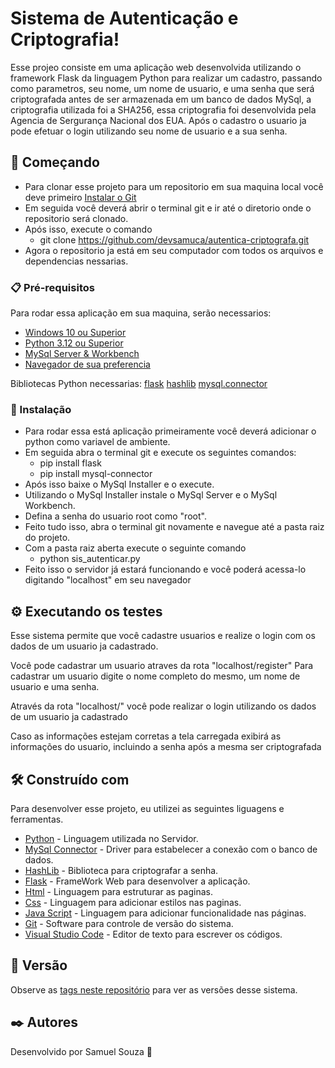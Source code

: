 # Sistema de Autenticação e Criptografia!

Esse projeo consiste em uma aplicação web desenvolvida utilizando o framework Flask da linguagem Python para realizar um cadastro, passando como parametros, seu nome, um nome de usuario, e uma senha que será criptografada antes de ser armazenada em um banco de dados MySql, a criptografia utilizada foi a SHA256, essa criptografia foi desenvolvida pela Agencia de Sergurança Nacional dos EUA. Após o cadastro o usuario ja pode efetuar o login utilizando seu nome de usuario e a sua senha. 

## 🚀 Começando

- Para clonar esse projeto para um repositorio em sua maquina local você deve primeiro [Instalar o Git](https://git-scm.com/downloads) 
- Em seguida você deverá abrir o terminal git e ir até o diretorio onde o repositorio será clonado.
- Após isso, execute o comando
    - git clone https://github.com/devsamuca/autentica-criptografa.git
- Agora o repositorio ja está em seu computador com todos os arquivos e dependencias nessarias.

### 📋 Pré-requisitos

Para rodar essa aplicação em sua maquina, serão necessarios:

- [Windows 10 ou Superior](https://www.microsoft.com/pt-br/software-download/windows10iso)
- [Python 3.12 ou Superior](https://www.python.org/downloads/)
- [MySql Server & Workbench](https://dev.mysql.com/downloads/workbench/)
- [Navegador de sua preferencia](https://rockcontent.com/br/blog/navegador/)

Bibliotecas Python necessarias:
    [flask](https://flask.palletsprojects.com/en/stable/)
    [hashlib](https://docs.python.org/3/library/hashlib.html)
    [mysql.connector](https://pypi.org/project/mysql-connector-python/)

### 🔧 Instalação

- Para rodar essa está aplicação primeiramente você deverá adicionar o python como variavel de ambiente.
- Em seguida abra o terminal git e execute os seguintes comandos:
    - pip install flask
    - pip install mysql-connector
- Após isso baixe o MySql Installer e o execute.
- Utilizando o MySql Installer instale o MySql Server e o MySql Workbench.
- Defina a senha do usuario root como "root".
- Feito tudo isso, abra o terminal git novamente e navegue até a pasta raiz do projeto.
- Com a pasta raiz aberta execute o seguinte comando
    - python sis_autenticar.py
- Feito isso o servidor já estará funcionando e você poderá acessa-lo digitando "localhost" em seu navegador

## ⚙️ Executando os testes

Esse sistema permite que você cadastre usuarios e realize o login com os dados de um usuario ja cadastrado.

Você pode cadastrar um usuario atraves da rota "localhost/register"
Para cadastrar um usuario digite o nome completo do mesmo, um nome de usuario e uma senha.

Através da rota "localhost/" você pode realizar o login utilizando os dados de um usuario ja cadastrado

Caso as informações estejam corretas a tela carregada exibirá as informações do usuario,
incluindo a senha após a mesma ser criptografada

## 🛠️ Construído com

Para desenvolver esse projeto, eu utilizei as seguintes liguagens e ferramentas.

* [Python](https://www.w3schools.com/python/default.asp) - Linguagem utilizada no Servidor.
* [MySql Connector](https://www.mysql.com/products/connector/) - Driver para estabelecer a conexão com o banco de dados.
* [HashLib](https://docs.python.org/3/library/hashlib.html) - Biblioteca para criptografar a senha.
* [Flask](https://flask.palletsprojects.com/en/stable/) - FrameWork Web para desenvolver a aplicação.
* [Html](https://www.w3schools.com/html/default.asp) - Linguagem para estruturar as paginas.
* [Css](https://www.w3schools.com/css/default.asp) - Linguagem para adicionar estilos nas paginas.
* [Java Script](https://www.w3schools.com/js/default.asp) - Linguagem para adicionar funcionalidade nas páginas.
* [Git](https://git-scm.com/downloads) - Software para controle de versão do sistema.
* [Visual Studio Code](https://code.visualstudio.com/) - Editor de texto para escrever os códigos.

## 📌 Versão

Observe as [tags neste repositório](https://github.com/devsamuca/sistema-autenticar/tags) para ver as versões desse sistema. 

## ✒️ Autores

Desenvolvido por Samuel Souza 🌹
